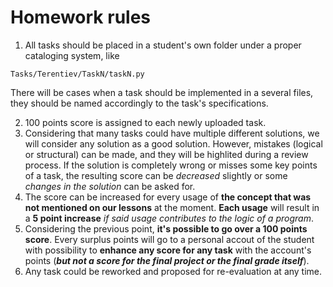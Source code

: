 # Homework rules

1. All tasks should be placed in a student's own folder under a proper cataloging system, like
```
Tasks/Terentiev/TaskN/taskN.py
```
There will be cases when a task should be implemented in a several files, they should be named accordingly to the task's specifications.

2. 100 points score is assigned to each newly uploaded task.
3. Considering that many tasks could have multiple different solutions, we will consider any solution as a good solution. However, mistakes (logical or structural) can be made, and they will be highlited during a review process. If the solution is completely wrong or misses some key points of a task, the resulting score can be *decreased* slightly or some *changes in the solution* can be asked for.
4. The score can be increased for every usage of **the concept that was not mentioned on our lessons** at the moment. **Each usage** will result in a **5 point increase** _if said usage contributes to the logic of a program_.
5. Considering the previous point, **it's possible to go over a 100 points score**. Every surplus points will go to a personal accout of the student with possibility to **enhance any score for any task** with the account's points (***but not a score for the final project or the final grade itself***).
6. Any task could be reworked and proposed for re-evaluation at any time.
